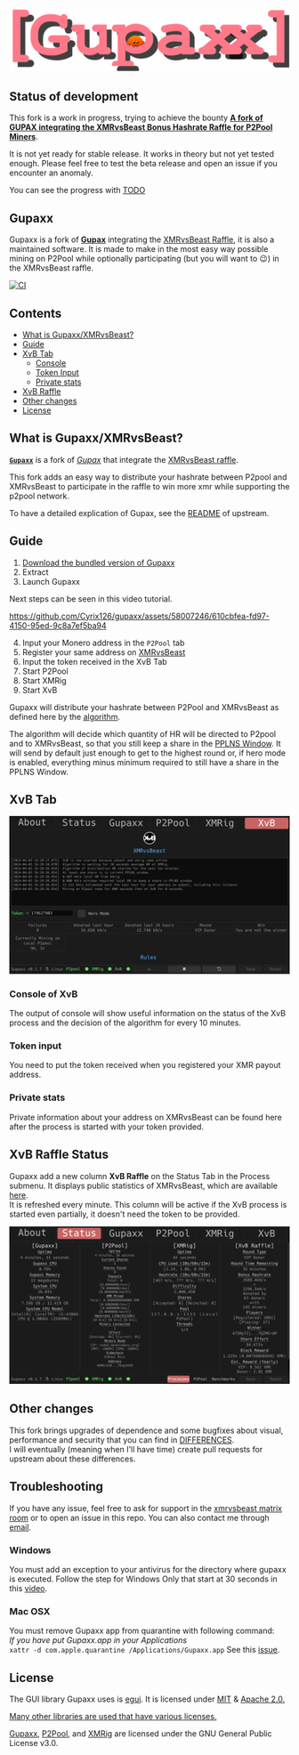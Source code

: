 ![Gupax logo](assets/images/banner.png)

## Status of development

This fork is a work in progress, trying to achieve the bounty [**A fork of GUPAX integrating the XMRvsBeast Bonus Hashrate Raffle for P2Pool Miners**](https://bounties.monero.social/posts/105).

It is not yet ready for stable release. It works in theory but not yet tested enough. Please feel free to test the beta release and open an issue if you encounter an anomaly.

You can see the progress with [TODO](TODO_XMRvsBeast.md)

## Gupaxx

Gupaxx is a fork of [**Gupax**](https://github.com/hinto-janai/gupax) integrating the [XMRvsBeast Raffle](https://xmrvsbeast.com), it is also a maintained software. It is made to make in the most easy way possible mining on P2Pool while optionally participating (but you will want to :wink:) in the XMRvsBeast raffle.  

[![CI](https://github.com/cyrix126/gupaxx/actions/workflows/ci.yml/badge.svg)](https://github.com/cyrix126/gupaxx/actions/workflows/ci.yml)

## Contents
* [What is Gupaxx/XMRvsBeast?](#what-is-gupaxxxmrvsbeast)  
* [Guide](#guide) 
* [XvB Tab](#xvb-tab) 
	- [Console](#console-of-xvb) 
	- [Token Input](#token-input) 
	- [Private stats](#private-stats) 
* [XvB Raffle](#xvb-raffle-status) 
* [Other changes](#other-changes) 
* [License](#license) 

## What is Gupaxx/XMRvsBeast?
[**`Gupaxx`**](https://getmonero.org) is a fork of [*Gupax*](https://github.com/hinto-janai/gupax) that integrate the [XMRvsBeast raffle](https://xmrvsbeast.com).

This fork adds an easy way to distribute your hashrate between P2pool and XMRvsBeast to participate in the raffle to win more xmr while supporting the p2pool network.

To have a detailed explication of Gupax, see the [README](https://github.com/hinto-janai/gupax) of upstream.


## Guide



1. [Download the bundled version of Gupaxx](https://github.com/Cyrix126/gupaxx/releases)
2. Extract
3. Launch Gupaxx

Next steps can be seen in this video tutorial.  

https://github.com/Cyrix126/gupaxx/assets/58007246/610cbfea-fd97-4150-95ed-9c8a7ef5ba94



4. Input your Monero address in the `P2Pool` tab
5. Register your same address on [XMRvsBeast](https://xmrvsbeast.com)
6. Input the token received in the XvB Tab
6. Start P2Pool
7. Start XMRig
8. Start XvB

Gupaxx will distribute your hashrate between P2Pool and XMRvsBeast as defined here by the [algorithm](NOTES_ALGORITHM.md).

The algorithm will decide which quantity of HR will be directed to P2pool and to XMRvsBeast, so that you still keep a share in the [PPLNS Window](https://github.com/SChernykh/p2pool#how-payouts-work-in-p2pool). It will send by default just enough to get to the highest round or, if hero mode is enabled, everything minus minimum required to still have a share in the PPLNS Window.
</div>

## XvB Tab

![CI](assets/images/xvb_tab.png)

### Console of XvB

The output of console will show useful information on the status of the XvB process and the decision of the algorithm for every 10 minutes.

### Token input

You need to put the token received when you registered your XMR payout address.

### Private stats

Private information about your address on XMRvsBeast can be found here after the process is started with your token provided.


## XvB Raffle Status

Gupaxx add a new column **XvB Raffle** on the Status Tab in the Process submenu. It displays public statistics of XMRvsBeast, which are available [here](https://xmrvsbeast.com/p2pool).  
It is refreshed every minute.
This column will be active if the XvB process is started even partially, it doesn't need the token to be provided.

![XvB raffle stats](assets/images/xvb_raffle_stats.png)

## Other changes

This fork brings upgrades of dependence and some bugfixes about visual, performance and security that you can find in [DIFFERENCES](DIFFERENCES.md).  
I will eventually (meaning when I'll have time) create pull requests for upstream about these differences.

## Troubleshooting

If you have any issue, feel free to ask for support in the [xmrvsbeast matrix room](#xmrvsbeast:monero.social) or to open an issue in this repo. You can also contact me through [email](email:gupaxx@baermail.fr).

### Windows

You must add an exception to your antivirus for the directory where gupaxx is executed. Follow the step for Windows Only that start at 30 seconds in this [video](https://user-images.githubusercontent.com/101352116/207978455-6ffdc0cc-204c-4594-9a2f-e10c505745bc.mp4).

### Mac OSX

You must remove Gupaxx app from quarantine with following command:  
*If you have put Gupaxx.app in your Applications*  
`xattr -d com.apple.quarantine /Applications/Gupaxx.app`
See this [issue](https://github.com/hinto-janai/gupax/issues/51).



## License
The GUI library Gupaxx uses is [egui](https://github.com/emilk/egui). It is licensed under [MIT](https://github.com/emilk/egui/blob/master/LICENSE-MIT) & [Apache 2.0.](https://github.com/emilk/egui/blob/master/LICENSE-APACHE)

[Many other libraries are used that have various licenses.](https://github.com/Cyrix126/gupaxx/blob/master/Cargo.toml)

[Gupaxx](https://github.com/cyrix126/gupax/blob/master/LICENSE), [P2Pool](https://github.com/SChernykh/p2pool/blob/master/LICENSE), and [XMRig](https://github.com/xmrig/xmrig/blob/master/LICENSE) are licensed under the GNU General Public License v3.0.
